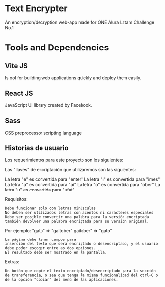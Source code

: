 # Text Encrypter
An encryption/decryption web-app made for ONE Alura Latam Challenge No.1



# Tools and Dependencies

## Vite JS
Is ool for building web applications quickly and deploy them easily.

## React JS
JavaScript UI library created by Facebook.

## Sass

CSS preprocessor scripting language.

## Historias de usuario

Los requerimientos para este proyecto son los siguientes:

Las "llaves" de encriptación que utilizaremos son las siguientes:

La letra "e" es convertida para "enter"
La letra "i" es convertida para "imes"
La letra "a" es convertida para "ai"
La letra "o" es convertida para "ober"
La letra "u" es convertida para "ufat"

Requisitos:

    Debe funcionar solo con letras minúsculas
    No deben ser utilizados letras con acentos ni caracteres especiales
    Debe ser posible convertir una palabra para la versión encriptada también devolver una palabra encriptada para su versión original.

Por ejemplo:
"gato" => "gaitober"
gaitober" => "gato"

    La página debe tener campos para
    inserción del texto que será encriptado o desencriptado, y el usuario debe poder escoger entre as dos opciones.
    El resultado debe ser mostrado en la pantalla.

Extras:

    Un botón que copie el texto encriptado/desencriptado para la sección de transferencia, o sea que tenga la misma funcionalidad del ctrl+C o de la opción "copiar" del menú de las aplicaciones.
